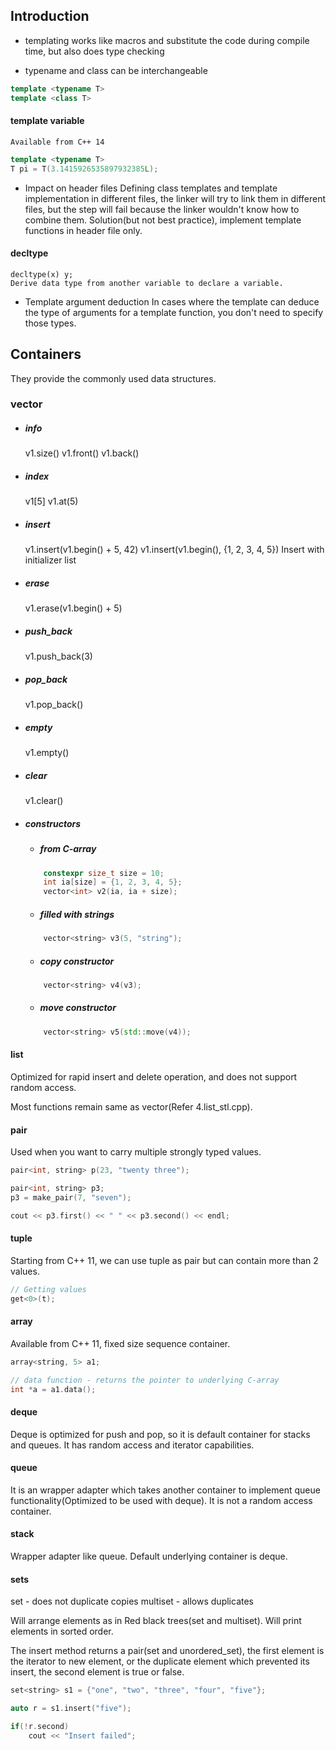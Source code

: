 ## Introduction

* templating works like macros and substitute the code during compile time, but also does type checking

* typename and class can be interchangeable
```c++
template <typename T>
template <class T>
```

#### template variable
    Available from C++ 14
```c++
template <typename T>
T pi = T(3.1415926535897932385L);
```

* Impact on header files
Defining class templates and template implementation in different files, the linker will try to link them in different files, but the step will fail because the linker wouldn't know how to combine them. Solution(but not best practice), implement template functions in header file only.

#### decltype
    decltype(x) y;
    Derive data type from another variable to declare a variable.

* Template argument deduction
    In cases where the template can deduce the type of arguments for a template function, you don't need to specify those types.


## Containers

They provide the commonly used data structures.

### vector

* ##### info
    v1.size()
    v1.front()
    v1.back()

* ##### index
    v1[5]
    v1.at(5)

* ##### insert
    v1.insert(v1.begin() + 5, 42)
    v1.insert(v1.begin(), {1, 2, 3, 4, 5})      Insert with initializer list

* ##### erase
    v1.erase(v1.begin() + 5)

* ##### push_back
    v1.push_back(3)    

* ##### pop_back
    v1.pop_back()

* ##### empty
    v1.empty()

* ##### clear
    v1.clear()


* ##### constructors
    * ##### from C-array
    ```c++
        constexpr size_t size = 10;
        int ia[size] = {1, 2, 3, 4, 5};
        vector<int> v2(ia, ia + size);
    ```

    * ##### filled with strings
    ```c++
        vector<string> v3(5, "string");
    ```

    * ##### copy constructor
    ```c++
        vector<string> v4(v3);
    ```

    * ##### move constructor
    ```c++
        vector<string> v5(std::move(v4));
    ```

#### list

Optimized for rapid insert and delete operation, and does not support random access.

Most functions remain same as vector(Refer 4.list_stl.cpp).

#### __pair__

Used when you want to carry multiple strongly typed values.
```c++
pair<int, string> p(23, "twenty three");

pair<int, string> p3;
p3 = make_pair(7, "seven");

cout << p3.first() << " " << p3.second() << endl;
```

#### __tuple__

Starting from C++ 11, we can use tuple as pair but can contain more than 2 values.

```c++
// Getting values
get<0>(t);
```

#### __array__

Available from C++ 11, fixed size sequence container.
```c++
array<string, 5> a1;

// data function - returns the pointer to underlying C-array
int *a = a1.data();
```

#### __deque__

Deque is optimized for push and pop, so it is default container for stacks and queues. It has random access and iterator capabilities.

#### __queue__

It is an wrapper adapter which takes another container to implement queue functionality(Optimized to be used with deque). It is not a random access container.

#### __stack__

Wrapper adapter like queue. Default underlying container is deque.

#### __sets__
set - does not duplicate copies
multiset - allows duplicates

Will arrange elements as in Red black trees(set and multiset). Will print elements in sorted order.

The insert method returns a pair(set and unordered_set), the first element is the iterator to new element, or the duplicate element which prevented its insert, the second element is true or false.

```c++
set<string> s1 = {"one", "two", "three", "four", "five"};

auto r = s1.insert("five");

if(!r.second)
    cout << "Insert failed";
```
